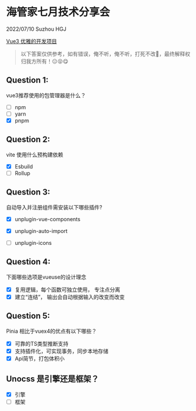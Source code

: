 # 海管家七月技术分享会

2022/07/10 Suzhou HGJ

[Vue3 优雅的开发项目](https://www.talks.happyfly.top/2022/vue3-ecosystem/1)

> 以下答案仅供参考，如有错误，俺不听，俺不听，打死不改👻，最终解释权归我方所有！😑😝😋

## Question 1:

vue3推荐使用的包管理器是什么？

- [ ] npm
- [ ] yarn
- [x] pnpm

## Question 2:

vite 使用什么预构建依赖

- [x] Esbuild
- [ ] Rollup

## Question 3:

自动导入并注册组件需安装以下哪些插件?

- [x] unplugin-vue-components

- [x] unplugin-auto-import

- [ ] unplugin-icons

## Question 4:

下面哪些选项是vueuse的设计理念

- [x] 复用逻辑，每个函数可独立使用， 专注点分离
- [x] 建立“连结”， 输出会自动根据输入的改变而改变

## Question 5:

Pinia 相比于vuex4的优点有以下哪些？

- [x] 可靠的TS类型推断支持
- [x] 支持插件化，可实现事务，同步本地存储
- [x] Api简节，打包体积小

## Unocss 是引擎还是框架？

- [x] 引擎
- [ ] 框架
